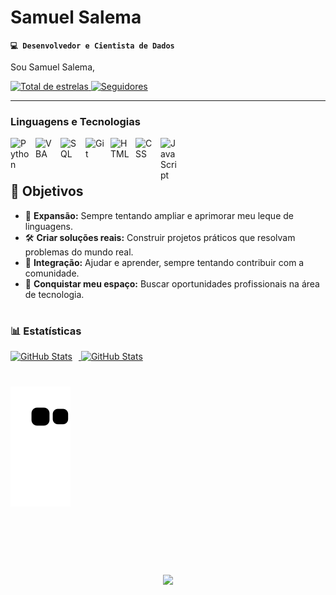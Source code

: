 # Samuel Salema

**`💻 Desenvolvedor e Cientista de Dados `**

Sou Samuel Salema,
<div style="display: inline-block" align="left">
    <a href="https://github.com/samuelcsalema?tab=repositories&sort=stargazers">
        <img 
            alt="Total de estrelas" 
            title="Total de estrelas GitHub" 
            src="https://custom-icon-badges.demolab.com/github/stars/samuelcsalema?color=55960c&style=for-the-badge&labelColor=488207&logo=star&label=estrelas"
        />
    </a>
    <a href="https://github.com/samuelcsalema?tab=followers">
        <img 
            alt="Seguidores" 
            title="Me siga no GitHub" 
            src="https://custom-icon-badges.demolab.com/github/followers/samuelcsalema?color=236ad3&labelColor=1155ba&style=for-the-badge&logo=github&label=Seguidores&logoColor=white"
        />
    </a>
</div>

---

### Linguagens e Tecnologias

<img 
    align="left" 
    alt="Python" 
    title="Python"
    width="30px" 
    style="padding-right: 10px;" 
    src="https://cdn.jsdelivr.net/gh/devicons/devicon@latest/icons/python/python-original.svg" 
/>
<img 
    align="left" 
    alt="VBA" 
    title="VBA"
    width="30px" 
    style="padding-right: 10px;" 
    src="https://www.svgrepo.com/show/374159/vba.svg" 
/>
<img 
    align="left" 
    alt="SQL" 
    title="SQL"
    width="30px" 
    style="padding-right: 10px;" 
    src="https://symbols.getvecta.com/stencil_27/79_sql-database-generic.494ff6320e.png"  
/>
<img 
    align="left" 
    alt="Git" 
    title="Git"
    width="30px" 
    style="padding-right: 10px;" 
    src="https://cdn.jsdelivr.net/gh/devicons/devicon@latest/icons/git/git-original.svg" 
/>
<img 
    align="left" 
    alt="HTML"
    title="HTML" 
    width="30px" 
    style="padding-right: 10px;" 
    src="https://cdn.jsdelivr.net/gh/devicons/devicon@latest/icons/html5/html5-original.svg" 
/>
<img 
    align="left" 
    alt="CSS" 
    title="CSS"
    width="30px" 
    style="padding-right: 10px;" 
    src="https://cdn.jsdelivr.net/gh/devicons/devicon@latest/icons/css3/css3-original.svg"
/>
<img 
    align="left" 
    alt="JavaScript" 
    title="JavaScript"
    width="30px" 
    style="padding-right: 10px;" 
    src="https://cdn.jsdelivr.net/gh/devicons/devicon@latest/icons/javascript/javascript-original.svg" 
/>

<br/>
<br/>

#

## 🚀 Objetivos  

- 🧠 **Expansão:** Sempre tentando ampliar e aprimorar meu leque de linguagens.  
- 🛠️ **Criar soluções reais:** Construir projetos práticos que resolvam problemas do mundo real.  
- 🤝 **Integração:** Ajudar e aprender, sempre tentando contribuir com a comunidade.  
- 🎯 **Conquistar meu espaço:** Buscar oportunidades profissionais na área de tecnologia.  

#

### 📊 Estatísticas

<div align="center" style="display: inline-block">
    <a href="https://github.com/samuelcsalema">
    <img alt="GitHub Stats" height="156em" style="padding-right: 10px;" src="https://github-readme-stats.vercel.app/api?username=samuelcsalema&show_icons=true&theme=holi&include_all_commits=true&locale=pt-br"/>
    <img alt="GitHub Stats" height="156em" src="https://github-readme-stats.vercel.app/api/top-langs/?username=samuelcsalema&theme=holi&layout=compact&custom_title=Tecnologias&langs_count=9"/>

</div>

#

![snake gif](https://github.com/samuelcsalema/samuelcsalema/blob/output/github-contribution-grid-snake.svg)

#

<br>
<h1 align="center">
<img src="https://readme-typing-svg.herokuapp.com/?font=Righteous&size=35&center=true&vCenter=true&width=500&height=70&duration=4000&lines=Prazer+em+recebe-lo!;" />
</h1>
